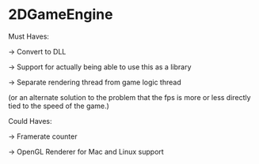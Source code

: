 # 2DGameEngine

Must Haves:

-> Convert to DLL

-> Support for actually being able to use this as a library

-> Separate rendering thread from game logic thread 

   (or an alternate solution to the problem that the fps is more or less directly tied to the speed of the game.)

Could Haves:

-> Framerate counter

-> OpenGL Renderer for Mac and Linux support
